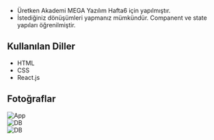 
<!DOCTYPE html>
<html lang="en">
<head>
    <meta charset="UTF-8">
    <meta name="viewport" content="width=device-width, initial-scale=1.0">
    <link rel="stylesheet" href="https://cdn.jsdelivr.net/npm/bootstrap@5.0.0-alpha1/dist/css/bootstrap.min.css">
</head>
<body>

<div class="container mt-5">
        <ul>
            <li>Üretken Akademi MEGA Yazılım Hafta6 için yapılmıştır.</li>
            <li>İstediğiniz dönüşümleri yapmanız mümkündür. Companent ve state yapıları öğrenilmiştir.</li>
       </ul>

<div class="mt-3">
        <h2>Kullanılan Diller</h2>
        <ul>
            <li>HTML</li>
            <li>CSS</li>
            <li>React.js </li>
        </ul>
    </div>
     
<div class="mt-3">
    <h2>Fotoğraflar</h2>
    <div class="row">
        <div class="col-md-6">
            <img src="https://github.com/bsenator/temperature-transducer/assets/69959722/423b036d-e677-4ffa-8c36-3c8cfd61952f" alt="App" class="me-3">
        </div>
        <div class="col-md-6">
            <img src="https://github.com/bsenator/temperature-transducer/assets/69959722/cfb87b7e-99fe-4873-bb70-ae6931f3b2cc" alt="DB">    
        </div>
              <div class="col-md-6">
            <img src="https://github.com/bsenator/temperature-transducer/assets/69959722/c120223c-df6a-4934-aa17-0fe665ae5022" alt="DB">    
        </div>
    </div>
</div>


</body>
</html>


